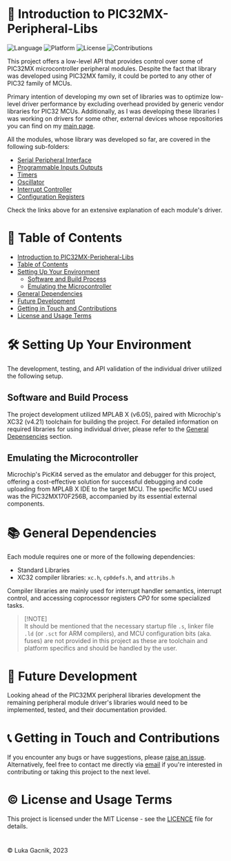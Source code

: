 # 📘 Introduction to PIC32MX-Peripheral-Libs

![Language](https://img.shields.io/badge/language-C-brightgreen) ![Platform](https://img.shields.io/badge/platform-PIC32-blue) ![License](https://img.shields.io/badge/license-MIT-green) ![Contributions](https://img.shields.io/badge/contributions-welcome-brightgreen.svg)

This project offers a low-level API that provides control over some of PIC32MX microcontroller peripheral modules. Despite the fact that library was developed using PIC32MX family, it could be ported to any other of PIC32 family of MCUs.

Primary intention of developing my own set of libraries was to optimize low-level driver performance by excluding overhead provided by generic vendor libraries for PIC32 MCUs. Additionally, as I was developing these libraries I was working on drivers for some other, external devices whose repositories you can find on my [main page](https://github.com/lgacnik).

All the modules, whose library was developed so far, are covered in the following sub-folders:
- [Serial Peripheral Interface](Spi)
- [Programmable Inputs Outputs](Pio)
- [Timers](Tmr)
- [Oscillator](Osc)
- [Interrupt Controller](Ic)
- [Configuration Registers](Cfg)

Check the links above for an extensive explanation of each module's driver.

# :bookmark_tabs: Table of Contents

- [Introduction to PIC32MX-Peripheral-Libs](#-introduction-to-pic32mx-peripheral-libs)
- [Table of Contents](#bookmark_tabs-table-of-contents)
- [Setting Up Your Environment](#️-setting-up-your-environment)
  - [Software and Build Process](#software-and-build-process)
  - [Emulating the Microcontroller](#emulating-the-microcontroller)
- [General Dependencies](#-general-dependencies)
- [Future Development](#-future-development)
- [Getting in Touch and Contributions](#-getting-in-touch-and-contributions)
- [License and Usage Terms](#️-license-and-usage-terms)

# 🛠️ Setting Up Your Environment

The development, testing, and API validation of the individual driver utilized the following setup.

## Software and Build Process

The project development utilized MPLAB X (v6.05), paired with Microchip's XC32 (v4.21) toolchain for building the project. For detailed information on required libraries for using individual driver, please refer to the [General Depensencies](#-general-dependencies) section.

## Emulating the Microcontroller

Microchip's PicKit4 served as the emulator and debugger for this project, offering a cost-effective solution for successful debugging and code uploading from MPLAB X IDE to the target MCU. The specific MCU used was the PIC32MX170F256B, accompanied by its essential external components.

# 📚 General Dependencies

Each module requires one or more of the following dependencies:
- Standard Libraries
- XC32 compiler libraries: `xc.h`, `cp0defs.h`, and `attribs.h`

Compiler libraries are mainly used for interrupt handler semantics, interrupt control, and accessing coprocessor registers *CP0* for some specialized tasks.

> [!NOTE]\
> It should be mentioned that the necessary startup file <code>.s</code>, linker file <code>.ld</code> (or <code>.sct</code> for ARM compilers), and MCU configuration bits (aka. fuses) are not provided in this project as these are toolchain and platform specifics and should be handled by the user.

# 🚀 Future Development

Looking ahead of the PIC32MX peripheral libraries development the remaining peripheral module driver's libraries would need to be implemented, tested, and their documentation provided.

# 📞 Getting in Touch and Contributions

If you encounter any bugs or have suggestions, please [raise an issue](https://github.com/lgacnik/PIC32MX-Peripheral-Libs/issues). Alternatively, feel free to contact me directly via <a href="mailto:lgacnik97@gmail.com">email</a> if you're interested in contributing or taking this project to the next level.

# ©️ License and Usage Terms

This project is licensed under the MIT License - see the [LICENCE](LICENCE) file for details.

#

&copy; Luka Gacnik, 2023
